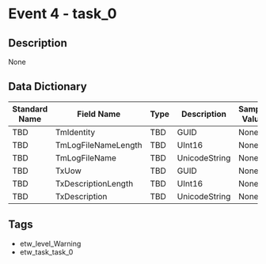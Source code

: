 # Event 4 - task_0

## Description
None

## Data Dictionary
|Standard Name|Field Name|Type|Description|Sample Value|
|---|---|---|---|---|
|TBD|TmIdentity|TBD|GUID|None|None|
|TBD|TmLogFileNameLength|TBD|UInt16|None|None|
|TBD|TmLogFileName|TBD|UnicodeString|None|None|
|TBD|TxUow|TBD|GUID|None|None|
|TBD|TxDescriptionLength|TBD|UInt16|None|None|
|TBD|TxDescription|TBD|UnicodeString|None|None|

## Tags
* etw_level_Warning
* etw_task_task_0
